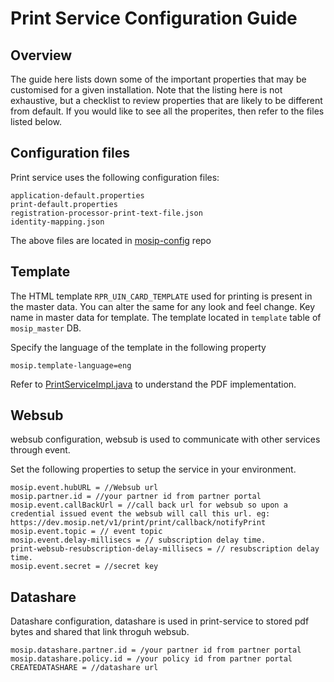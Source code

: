 # Print Service Configuration Guide

## Overview
The guide here lists down some of the important properties that may be customised for a given installation. Note that the listing here is not exhaustive, but a checklist to review properties that are likely to be different from default. If you would like to see all the properites, then refer to the files listed below.

## Configuration files
Print service uses the following configuration files:
```
application-default.properties
print-default.properties
registration-processor-print-text-file.json
identity-mapping.json
```
The above files are located in [mosip-config](https://github.com/mosip/mosip-config/blob/develop3-v3/) repo

## Template
The HTML template `RPR_UIN_CARD_TEMPLATE` used for printing is present in the master data. You can alter the same for any look and feel change. Key name in master data for template.  The template located in `template` table of `mosip_master` DB.

Specify the language of the template in the following property
```
mosip.template-language=eng
```

Refer to [PrintServiceImpl.java](../src/main/java/io/mosip/print/service/impl/PrintServiceImpl.java) to understand the PDF implementation.

## Websub
websub configuration, websub is used to communicate with other services through event.

Set the following properties to setup the service in your environment.
```
mosip.event.hubURL = //Websub url
mosip.partner.id = //your partner id from partner portal
mosip.event.callBackUrl = //call back url for websub so upon a credential issued event the websub will call this url. eg: https://dev.mosip.net/v1/print/print/callback/notifyPrint
mosip.event.topic = // event topic
mosip.event.delay-millisecs = // subscription delay time. 
print-websub-resubscription-delay-millisecs = // resubscription delay time.
mosip.event.secret = //secret key 
```

## Datashare

Datashare configuration, datashare is used in print-service to stored pdf bytes and shared that link throguh websub.

```
mosip.datashare.partner.id = /your partner id from partner portal
mosip.datashare.policy.id = /your policy id from partner portal
CREATEDATASHARE = //datashare url 

```






